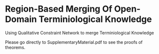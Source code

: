 # Region-Based Merging Of Open-Domain Terminiological Knowledge
Using Qualitative Constraint Network to merge Terminiological Knowledge

Please go directly to SupplementaryMaterial.pdf to see the proofs of theorems.
